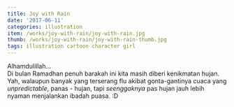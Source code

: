 ```yaml
---
title: Joy with Rain
date: '2017-06-11'
categories: illustration
item: /works/joy-with-rain/joy-with-rain.jpg
thumb: /works/joy-with-rain/joy-with-rain-thumb.jpg
tags: illustration cartoon character girl
---
```

Alhamdulillah...  
Di bulan Ramadhan penuh barakah ini kita masih diberi kenikmatan hujan. Yah, walaupun banyak yang terserang flu akibat gonta-gantinya cuaca yang *unpredictable*, panas - hujan, tapi *seenggaknya* pas hujan jauh lebih nyaman menjalankan ibadah puasa. :D
